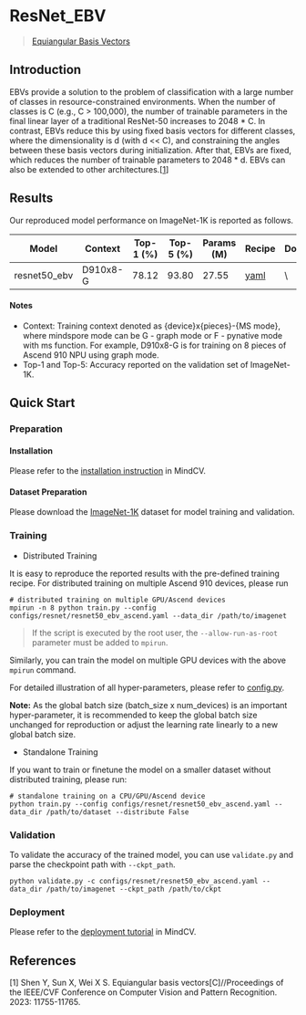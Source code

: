 # ResNet_EBV
> [Equiangular Basis Vectors](https://arxiv.org/abs/2303.11637)

## Introduction

EBVs provide a solution to the problem of classification with a large number of classes in resource-constrained environments. When the number of classes is C (e.g., C > 100,000), the number of trainable parameters in the final linear layer of a traditional ResNet-50 increases to 2048 * C. In contrast, EBVs reduce this by using fixed basis vectors for different classes, where the dimensionality is d (with d << C), and constraining the angles between these basis vectors during initialization. After that, EBVs are fixed, which reduces the number of trainable parameters to 2048 * d. EBVs can also be extended to other architectures.[[1](#references)]

<!-- <p align="center">
  <img src="https://user-images.githubusercontent.com/53842165/223672204-8ac59c6c-cd8a-45c2-945f-7e556c383056.jpg" width=500 />
</p>
<p align="center">
  <em>Figure 1. Comparisons between typical classification paradigms and Equiangular Basis Vectors (EBVs). [<a href="#references">1</a>] </em>
</p> -->

## Results

Our reproduced model performance on ImageNet-1K is reported as follows.

<div align="center">

| Model      | Context  | Top-1 (%) | Top-5 (%) | Params (M) | Recipe                                                                                           | Download                                                                                  |
|------------|----------|-----------|-----------|------------|--------------------------------------------------------------------------------------------------|-------------------------------------------------------------------------------------------|
| resnet50_ebv  | D910x8-G | 78.12     | 93.80     | 27.55      | [yaml](./resnet50_ebv_ascend.yaml)  | \ |


</div>

#### Notes

- Context: Training context denoted as {device}x{pieces}-{MS mode}, where mindspore mode can be G - graph mode or F - pynative mode with ms function. For example, D910x8-G is for training on 8 pieces of Ascend 910 NPU using graph mode.
- Top-1 and Top-5: Accuracy reported on the validation set of ImageNet-1K.

## Quick Start

### Preparation

#### Installation
Please refer to the [installation instruction](https://github.com/mindspore-ecosystem/mindcv#installation) in MindCV.

#### Dataset Preparation
Please download the [ImageNet-1K](https://www.image-net.org/challenges/LSVRC/2012/index.php) dataset for model training and validation.

### Training

* Distributed Training

It is easy to reproduce the reported results with the pre-defined training recipe. For distributed training on multiple Ascend 910 devices, please run

```shell
# distributed training on multiple GPU/Ascend devices
mpirun -n 8 python train.py --config configs/resnet/resnet50_ebv_ascend.yaml --data_dir /path/to/imagenet
```

> If the script is executed by the root user, the `--allow-run-as-root` parameter must be added to `mpirun`.

Similarly, you can train the model on multiple GPU devices with the above `mpirun` command.

For detailed illustration of all hyper-parameters, please refer to [config.py](https://github.com/mindspore-lab/mindcv/blob/main/config.py).

**Note:**  As the global batch size  (batch_size x num_devices) is an important hyper-parameter, it is recommended to keep the global batch size unchanged for reproduction or adjust the learning rate linearly to a new global batch size.

* Standalone Training

If you want to train or finetune the model on a smaller dataset without distributed training, please run:

```shell
# standalone training on a CPU/GPU/Ascend device
python train.py --config configs/resnet/resnet50_ebv_ascend.yaml --data_dir /path/to/dataset --distribute False
```

### Validation

To validate the accuracy of the trained model, you can use `validate.py` and parse the checkpoint path with `--ckpt_path`.

```shell
python validate.py -c configs/resnet/resnet50_ebv_ascend.yaml --data_dir /path/to/imagenet --ckpt_path /path/to/ckpt
```

### Deployment

Please refer to the [deployment tutorial](https://mindspore-lab.github.io/mindcv/tutorials/deployment/) in MindCV.

## References

[1] Shen Y, Sun X, Wei X S. Equiangular basis vectors[C]//Proceedings of the IEEE/CVF Conference on Computer Vision and Pattern Recognition. 2023: 11755-11765.
